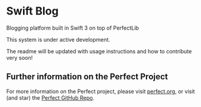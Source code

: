 # Swift Blog


Blogging platform built in Swift 3 on top of PerfectLib

This system is under active development.

The readme will be updated with usage instructions and how to contribute very soon!



## Further information on the Perfect Project
For more information on the Perfect project, please visit [perfect.org](http://perfect.org), or visit (and star) the [Perfect GitHub Repo](https://github.com/PerfectlySoft/Perfect).